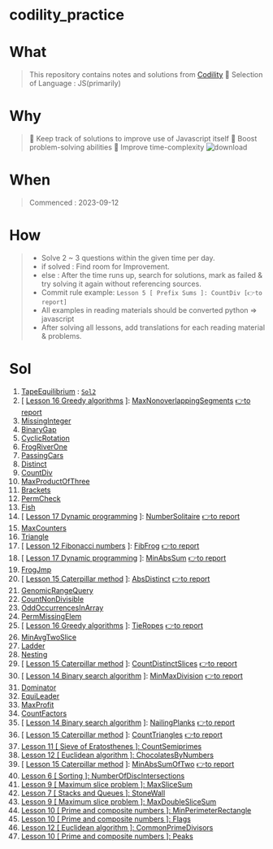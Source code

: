 
# codility_practice

# What

> This repository contains notes and solutions from [Codility](https://app.codility.com/programmers/)
> 🤭 Selection of Language : JS(primarily)

# Why

> 🌟 Keep track of solutions to improve use of Javascript itself
> 🌟 Boost problem-solving abilities
> 🌟 Improve time-complexity
> ![download](https://github.com/Pyotato/codility_practice/assets/102423086/b05a0ca2-f8bd-49e2-bfb9-049e8d0eeea9)

# When

> Commenced : 2023-09-12

# How

> * Solve 2 ~ 3 questions within the given time per day.
> * if solved : Find room for Improvement.
> * else : After the time runs up, search for solutions, mark as failed & try solving it again without referencing sources.
> * Commit rule example: `Lesson 5 [ Prefix Sums ]: CountDiv [👉to report]`
> * All examples in reading materials should be converted python => javascript
> * After solving all lessons, add translations for each reading material & problems.

# Sol

1. [TapeEquilibrium](https://app.codility.com/demo/results/trainingBUVRCX-7VQ/) : [`Sol2`](https://app.codility.com/demo/results/trainingBVN2K9-XM5/)
2.  [ [Lesson 16 Greedy algorithms](https://github.com/Pyotato/codility_practice/tree/Greedy-algorithms) ]: [MaxNonoverlappingSegments](https://github.com/Pyotato/codility_practice/blob/Greedy-algorithms/MaxNonoverlappingSegments.md) [👉to report](https://app.codility.com/demo/results/trainingNS8Z8V-MYY/)
3. [MissingInteger](https://app.codility.com/demo/results/training9MRDT6-9R7/)
4. [BinaryGap](https://app.codility.com/demo/results/trainingRJQHQP-N9V/)
5. [CyclicRotation](https://app.codility.com/demo/results/trainingC4NUZ7-AFS/)
6. [FrogRiverOne](https://app.codility.com/demo/results/trainingXZ7PP2-WTN/)
7. [PassingCars](https://app.codility.com/demo/results/trainingWYBJ3T-C6A/)
8. [Distinct](https://app.codility.com/demo/results/trainingANYW26-QHG/)
9. [CountDiv](https://app.codility.com/demo/results/training9GGS4C-746/)
10. [MaxProductOfThree](https://app.codility.com/demo/results/training6JW8AD-5N6/)
11. [Brackets](https://app.codility.com/demo/results/trainingC65JAQ-KDQ/)
12. [PermCheck](https://app.codility.com/demo/results/trainingYCZ67S-YTV/)
13. [Fish](https://app.codility.com/demo/results/training6A4RR4-NBF/)
14. [ [Lesson 17 Dynamic programming](https://github.com/Pyotato/codility_practice/tree/Dynamic-programming) ]: [NumberSolitaire](https://github.com/Pyotato/codility_practice/blob/Dynamic-programming/NumberSolitaire.md) [👉to report](https://app.codility.com/demo/results/trainingA7CPB4-DCS/)
15. [MaxCounters](https://app.codility.com/demo/results/training2DD23T-Z8T/)
16. [Triangle](https://app.codility.com/demo/results/trainingHPNYED-VFM/)
17. [ [Lesson 12 Fibonacci numbers](https://github.com/Pyotato/codility_practice/tree/Fibonacci-numbers) ]: [FibFrog](https://github.com/Pyotato/codility_practice/blob/Fibonacci-numbers/FibFrog.md) [👉to report](https://app.codility.com/demo/results/training4NST5Q-BBG/)
18. [ [Lesson 17 Dynamic programming](https://github.com/Pyotato/codility_practice/tree/Dynamic-programming) ]: [MinAbsSum](https://github.com/Pyotato/codility_practice/blob/Dynamic-programming/MinAbsSum.md) [👉to report](https://app.codility.com/demo/results/trainingE6KYAY-7NK/)
19. [FrogJmp](https://app.codility.com/demo/results/trainingDXBGGK-CKN/)
20. [ [Lesson 15 Caterpillar method](https://github.com/Pyotato/codility_practice/tree/Caterpillar-method) ]: [AbsDistinct](https://github.com/Pyotato/codility_practice/blob/Caterpillar-method/AbsDistinct.md) [👉to report](https://app.codility.com/demo/results/trainingGRMB69-7DY/)
21. [GenomicRangeQuery](https://app.codility.com/demo/results/trainingYHMFEH-43G/)
22. [CountNonDivisible](https://app.codility.com/demo/results/trainingUEAHXD-NDW/)
23. [OddOccurrencesInArray](https://app.codility.com/demo/results/trainingFVD2GP-4HF/)
24. [PermMissingElem](https://app.codility.com/demo/results/training6U4Y97-NBZ/)
25.  [ [Lesson 16 Greedy algorithms](https://github.com/Pyotato/codility_practice/tree/Greedy-algorithms) ]: [TieRopes](https://github.com/Pyotato/codility_practice/blob/Greedy-algorithms/TieRopes.md) [👉to report](https://app.codility.com/demo/results/training5UV2KD-98X/) 
26. [MinAvgTwoSlice](https://app.codility.com/demo/results/trainingE3ZNZM-3HT/)
27. [Ladder](https://app.codility.com/demo/results/trainingKJUZG3-6XK/)
28. [Nesting](https://app.codility.com/demo/results/trainingXGZ2PV-KQY/)
29. [ [Lesson 15 Caterpillar method](https://github.com/Pyotato/codility_practice/tree/Caterpillar-method) ]: [CountDistinctSlices](https://github.com/Pyotato/codility_practice/blob/Caterpillar-method/CountDistinctSlices.md) [👉to report](https://app.codility.com/demo/results/trainingKEDT6K-9H2/)
30. [ [Lesson 14 Binary search algorithm](https://github.com/Pyotato/codility_practice/tree/Binary-search-algorithm) ]: [MinMaxDivision](https://github.com/Pyotato/codility_practice/blob/Binary-search-algorithm/MinMaxDivision.md) [👉to report](https://app.codility.com/demo/results/trainingWDXGG6-4SJ/)
31. [Dominator](https://app.codility.com/demo/results/trainingP34T2F-R4C/)
32. [EquiLeader](https://app.codility.com/demo/results/training2ANQCA-ZNA/)
33. [MaxProfit](https://app.codility.com/demo/results/training2Z8HE2-5VQ/)
34. [CountFactors](https://app.codility.com/demo/results/trainingT634AA-BDC/)
35. [ [Lesson 14 Binary search algorithm](https://github.com/Pyotato/codility_practice/tree/Binary-search-algorithm) ]: [NailingPlanks](https://github.com/Pyotato/codility_practice/blob/Binary-search-algorithm/NailingPlanks.md) [👉to report](https://app.codility.com/demo/results/trainingGDBM2S-NKR/) 
36.  [ [Lesson 15 Caterpillar method](https://github.com/Pyotato/codility_practice/tree/Caterpillar-method) ]: [CountTriangles](https://github.com/Pyotato/codility_practice/blob/Caterpillar-method/CountTriangles.md) [👉to report](https://app.codility.com/demo/results/trainingUVNVMX-M3Z/)
37. [Lesson 11 [ Sieve of Eratosthenes ]: CountSemiprimes](https://app.codility.com/demo/results/trainingZWEUEV-XXK/)
38. [Lesson 12 [ Euclidean algorithm ]: ChocolatesByNumbers](https://app.codility.com/demo/results/training7WBCFJ-YK2/)
39. [ [Lesson 15 Caterpillar method](https://github.com/Pyotato/codility_practice/tree/Caterpillar-method) ]: [MinAbsSumOfTwo](https://github.com/Pyotato/codility_practice/blob/Caterpillar-method/MinAbsSumOfTwo.md) [👉to report](https://app.codility.com/demo/results/training437UXH-2TK/)
40. [Lesson 6 [ Sorting ]: NumberOfDiscIntersections](https://app.codility.com/demo/results/training9N372J-G9V/)
41. [Lesson 9 [ Maximum slice problem ]: MaxSliceSum](https://app.codility.com/demo/results/trainingK8EJD8-S6H/)
42. [Lesson 7 [ Stacks and Queues ]: StoneWall](https://app.codility.com/demo/results/training4Q23DG-B2K/)
43. [Lesson 9 [ Maximum slice problem ]: MaxDoubleSliceSum](https://app.codility.com/demo/results/trainingEWTQGP-5Y5/)
44. [Lesson 10 [ Prime and composite numbers ]: MinPerimeterRectangle](https://app.codility.com/demo/results/trainingPXCEXU-F7X/)
45. [Lesson 10 [ Prime and composite numbers ]: Flags](https://app.codility.com/demo/results/training5B5Q46-DSE/)
46. [Lesson 12 [ Euclidean algorithm ]: CommonPrimeDivisors](https://app.codility.com/demo/results/training4V3Q5A-J6T/)
47. [ Lesson 10 [ Prime and composite numbers ]: 
Peaks](https://app.codility.com/demo/results/trainingHU9KKU-WNY/)
